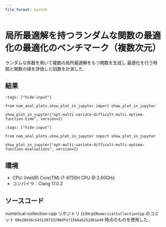 ```yaml
---
file_format: mystnb
---
```


# 局所最適解を持つランダムな関数の最適化の最適化のベンチマーク（複数次元）

ランダムな係数を用いて複数の局所最適解をもつ関数を生成し
最適化を行う時間と関数の値を評価した回数を計測した．

## 結果

```{code-cell}
:tags: ["hide-input"]

from num_anal_plots.show_plot_in_jupyter import show_plot_in_jupyter

show_plot_in_jupyter("opt-multi-variate-difficult-multi-optima-function-time", version=2)
```

```{code-cell}
:tags: ["hide-input"]

from num_anal_plots.show_plot_in_jupyter import show_plot_in_jupyter

show_plot_in_jupyter("opt-multi-variate-difficult-multi-optima-function-evaluations", version=2)
```

## 環境

- CPU: Intel(R) Core(TM) i7-9750H CPU @ 2.60GHz
- コンパイラ：Clang 17.0.2

## ソースコード

numerical-collection-cpp リポジトリ {cite:p}`NumericalCollectionCpp`
のコミット `08e28636c543138732298dfe715b6ab252db1e40` 時点のものを使用した．

